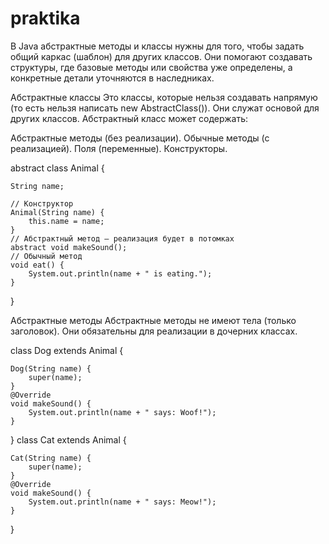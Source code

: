 # praktika

В Java абстрактные методы и классы нужны для того, чтобы задать общий каркас (шаблон) для других классов. Они помогают создавать структуры, где базовые методы или свойства уже определены, а конкретные детали уточняются в наследниках.

Абстрактные классы
Это классы, которые нельзя создавать напрямую (то есть нельзя написать new AbstractClass()). Они служат основой для других классов. Абстрактный класс может содержать:

Абстрактные методы (без реализации).
Обычные методы (с реализацией).
Поля (переменные).
Конструкторы.

abstract class Animal {

    String name;
    
    // Конструктор
    Animal(String name) {
        this.name = name;
    }
    // Абстрактный метод — реализация будет в потомках
    abstract void makeSound();
    // Обычный метод
    void eat() {
        System.out.println(name + " is eating.");
    }
}

Абстрактные методы
Абстрактные методы не имеют тела (только заголовок). Они обязательны для реализации в дочерних классах.

class Dog extends Animal {

    Dog(String name) {
        super(name);
    }
    @Override
    void makeSound() {
        System.out.println(name + " says: Woof!");
    }
}
class Cat extends Animal {

    Cat(String name) {
        super(name);
    }
    @Override
    void makeSound() {
        System.out.println(name + " says: Meow!");
    }
}


